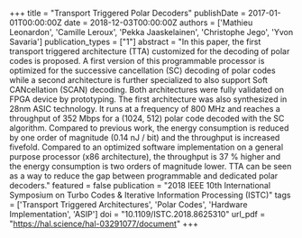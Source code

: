 +++
title = "Transport Triggered Polar Decoders"
publishDate = 2017-01-01T00:00:00Z
date = 2018-12-03T00:00:00Z
authors = ['Mathieu Leonardon', 'Camille Leroux', 'Pekka Jaaskelainen', 'Christophe Jego', 'Yvon Savaria']
publication_types = ["1"]
abstract = "In this paper, the first transport triggered architecture (TTA) customized for the decoding of polar codes is proposed. A first version of this programmable processor is optimized for the successive cancellation (SC) decoding of polar codes while a second architecture is further specialized to also support Soft CANcellation (SCAN) decoding. Both architectures were fully validated on FPGA device by prototyping. The first architecture was also synthesized in 28nm ASIC technology. It runs at a frequency of 800 MHz and reaches a throughput of 352 Mbps for a (1024, 512) polar code decoded with the SC algorithm. Compared to previous work, the energy consumption is reduced by one order of magnitude (0.14 nJ / bit) and the throughput is increased fivefold. Compared to an optimized software implementation on a general purpose processor (x86 architecture), the throughput is 37 % higher and the energy consumption is two orders of magnitude lower. TTA can be seen as a way to reduce the gap between programmable and dedicated polar decoders."
featured = false
publication = "2018 IEEE 10th International Symposium on Turbo Codes & Iterative Information Processing (ISTC)"
tags = ['Transport Triggered Architectures', 'Polar Codes', 'Hardware Implementation', 'ASIP']
doi = "10.1109/ISTC.2018.8625310"
url_pdf = "https://hal.science/hal-03291077/document"
+++
